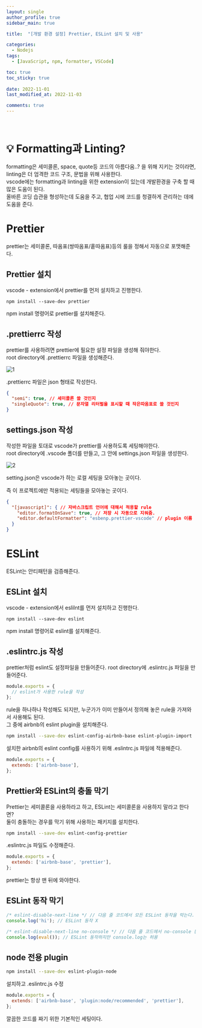 ```yaml
---
layout: single
author_profile: true
sidebar_main: true

title:  "[개발 환경 설정] Prettier, ESLint 설치 및 사용"

categories:
  - Nodejs
tags:
  - [JavaScript, npm, formatter, VSCode]

toc: true
toc_sticky: true
 
date: 2022-11-01
last_modified_at: 2022-11-03

comments: true
---
```

<br>

# 💡 Formatting과 Linting?

formatting은 세미콜론, space, quote등 코드의 아름다움..? 을 위해 지키는 것이라면,<br>
linting은 더 엄격한 코드 구조, 문법을 위해 사용한다.<br>
vscode에는 formatting과 linting을 위한 extension이 있는데 개발환경을 구축 할 때 많은 도움이 된다.<br>
올바른 코딩 습관을 형성하는데 도움을 주고, 협업 시에 코드를 청결하게 관리하는 데에 도움을 준다.

# Prettier

prettier는 세미콜론, 따옴표(쌍따옴표/홑따옴표)등의 룰을 정해서 자동으로 포맷해준다.

## Prettier 설치

vscode - extension에서 prettier를 먼저 설치하고 진행한다.

```shell
npm install --save-dev prettier
```

npm install 명령어로 prettier를 설치해준다.

## .prettierrc 작성

prettier를 사용하려면 prettier에 필요한 설정 파일을 생성해 줘야한다.<br>
root directory에 .prettierrc 파일을 생성해준다.

![1](https://user-images.githubusercontent.com/73820746/199729244-a53785f7-dd6e-4026-aaed-73ad7442b01b.png)

.prettierrc 파일은 json 형태로 작성한다.

```json
{
  "semi": true, // 세미콜론 쓸 것인지
  "singleQuote": true, // 문자열 리터럴을 표시할 때 작은따옴표로 쓸 것인지
} 	
```

## settings.json 작성

작성한 파일을 토대로 vscode가 prettier를 사용하도록 세팅해야한다.<br>
root directory에 .vscode 폴더를 만들고, 그 안에 settings.json 파일을 생성한다.

![2](https://user-images.githubusercontent.com/73820746/199729371-051ddbf6-faec-4b02-bb7a-74ff5e9ff135.png)

setting.json은 vscode가 하는 로컬 세팅을 모아놓는 곳이다.

즉 이 프로젝트에만 적용되는 세팅들을 모아놓는 곳이다.

```json
{
  "[javascript]": { // 자바스크립트 언어에 대해서 적용할 rule
    "editor.formatOnSave": true, // 저장 시 자동으로 지워줌.
    "editor.defaultFormatter": "esbenp.prettier-vscode" // plugin 이름
  }
}
```

# ESLint

ESLint는 안티패턴을 검증해준다.<br>

## ESLint 설치

vscode - extension에서 eslilnt를 먼저 설치하고 진행한다.

```shell
npm install --save-dev eslint
```

npm install 명령어로 eslint를 설치해준다. <br>

## .eslintrc.js 작성 

prettier처럼 eslint도 설정파일을 만들어준다. root directory에 .eslintrc.js 파일을 만들어준다.

```javascript
module.exports = {
  // eslint가 사용한 rule을 작성
};
```

rule을 하나하나 작성해도 되지만, 누군가가 이미 만들어서 정의해 놓은 rule을 가져와서 사용해도 된다.<br>
그 중에 airbnb의 eslint plugin을 설치해준다.

```bash
npm install --save-dev eslint-config-airbnb-base eslint-plugin-import
```

설치한 airbnb의 eslint config를 사용하기 위해 .eslintrc.js 파일에 적용해준다.

```javascript
module.exports = {
  extends: ['airbnb-base'],
};
```

## Prettier와 ESLint의 충돌 막기

Prettier는 세미콜론을 사용하라고 하고, ESLint는 세미콜론을 사용하지 말라고 한다면? <br>
둘이 충돌하는 경우를 막기 위해 사용하는 패키지를 설치한다.

```bash
npm install --save-dev eslint-config-prettier
```

.eslintrc.js 파일도 수정해준다.

```javascript
module.exports = {
  extends: ['airbnb-base', 'prettier'],
};
```

prettier는 항상 맨 뒤에 와야한다.

## ESLint 동작 막기

```javascript
/* eslint-disable-next-line */ // 다음 줄 코드에서 모든 ESLint 동작을 막는다.
console.log('hi'); // ESLint 동작 X

/* eslint-disable-next-line no-console */ // 다음 줄 코드에서 no-console 동작만 막는다.
console.log(eval()); // ESLint 동작하지만 console.log는 허용
```

## node 전용 plugin

```bash
npm install --save-dev eslint-plugin-node
```

설치하고 .eslintrc.js 수정

```jsx
module.exports = {
  extends: ['airbnb-base', 'plugin:node/recommended', 'prettier'],
};
```

깔끔한 코드를 짜기 위한 기본적인 세팅이다.